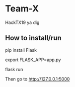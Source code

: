 # Team-X

HackTX19 ya dig

## How to install/run

pip install Flask

export FLASK_APP=app.py

flask run

Then go to http://127.0.0.1:5000
